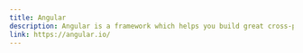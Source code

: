 ```yaml
---
title: Angular
description: Angular is a framework which helps you build great cross-platform applications.
link: https://angular.io/
---
```

